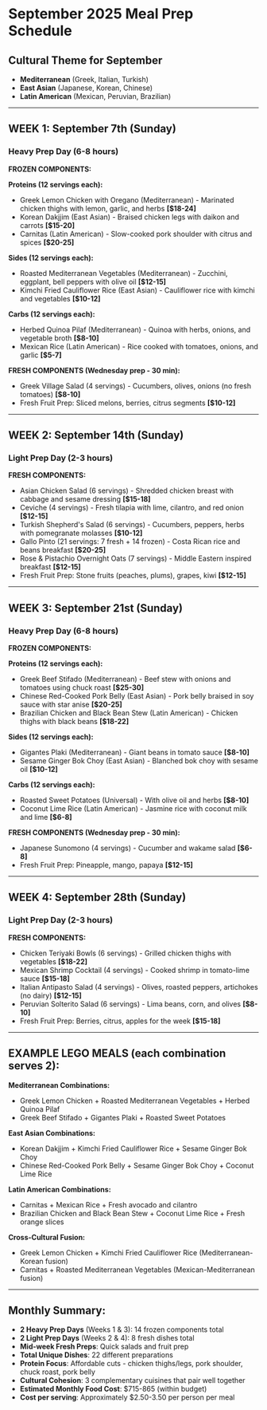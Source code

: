 # September 2025 Meal Prep Schedule

## Cultural Theme for September
- **Mediterranean** (Greek, Italian, Turkish)
- **East Asian** (Japanese, Korean, Chinese)
- **Latin American** (Mexican, Peruvian, Brazilian)

---

## WEEK 1: September 7th (Sunday)
### Heavy Prep Day (6-8 hours)

**FROZEN COMPONENTS:**

**Proteins (12 servings each):**
- Greek Lemon Chicken with Oregano (Mediterranean) - Marinated chicken thighs with lemon, garlic, and herbs **[$18-24]**
- Korean Dakjjim (East Asian) - Braised chicken legs with daikon and carrots **[$15-20]**
- Carnitas (Latin American) - Slow-cooked pork shoulder with citrus and spices **[$20-25]**

**Sides (12 servings each):**
- Roasted Mediterranean Vegetables (Mediterranean) - Zucchini, eggplant, bell peppers with olive oil **[$12-15]**
- Kimchi Fried Cauliflower Rice (East Asian) - Cauliflower rice with kimchi and vegetables **[$10-12]**

**Carbs (12 servings each):**
- Herbed Quinoa Pilaf (Mediterranean) - Quinoa with herbs, onions, and vegetable broth **[$8-10]**
- Mexican Rice (Latin American) - Rice cooked with tomatoes, onions, and garlic **[$5-7]**

**FRESH COMPONENTS (Wednesday prep - 30 min):**
- Greek Village Salad (4 servings) - Cucumbers, olives, onions (no fresh tomatoes) **[$8-10]**
- Fresh Fruit Prep: Sliced melons, berries, citrus segments **[$10-12]**

---

## WEEK 2: September 14th (Sunday)
### Light Prep Day (2-3 hours)

**FRESH COMPONENTS:**
- Asian Chicken Salad (6 servings) - Shredded chicken breast with cabbage and sesame dressing **[$15-18]**
- Ceviche (4 servings) - Fresh tilapia with lime, cilantro, and red onion **[$12-15]**
- Turkish Shepherd's Salad (6 servings) - Cucumbers, peppers, herbs with pomegranate molasses **[$10-12]**
- Gallo Pinto (21 servings: 7 fresh + 14 frozen) - Costa Rican rice and beans breakfast **[$20-25]**
- Rose & Pistachio Overnight Oats (7 servings) - Middle Eastern inspired breakfast **[$12-15]**
- Fresh Fruit Prep: Stone fruits (peaches, plums), grapes, kiwi **[$12-15]**

---

## WEEK 3: September 21st (Sunday)
### Heavy Prep Day (6-8 hours)

**FROZEN COMPONENTS:**

**Proteins (12 servings each):**
- Greek Beef Stifado (Mediterranean) - Beef stew with onions and tomatoes using chuck roast **[$25-30]**
- Chinese Red-Cooked Pork Belly (East Asian) - Pork belly braised in soy sauce with star anise **[$20-25]**
- Brazilian Chicken and Black Bean Stew (Latin American) - Chicken thighs with black beans **[$18-22]**

**Sides (12 servings each):**
- Gigantes Plaki (Mediterranean) - Giant beans in tomato sauce **[$8-10]**
- Sesame Ginger Bok Choy (East Asian) - Blanched bok choy with sesame oil **[$10-12]**

**Carbs (12 servings each):**
- Roasted Sweet Potatoes (Universal) - With olive oil and herbs **[$8-10]**
- Coconut Lime Rice (Latin American) - Jasmine rice with coconut milk and lime **[$6-8]**

**FRESH COMPONENTS (Wednesday prep - 30 min):**
- Japanese Sunomono (4 servings) - Cucumber and wakame salad **[$6-8]**
- Fresh Fruit Prep: Pineapple, mango, papaya **[$12-15]**

---

## WEEK 4: September 28th (Sunday)
### Light Prep Day (2-3 hours)

**FRESH COMPONENTS:**
- Chicken Teriyaki Bowls (6 servings) - Grilled chicken thighs with vegetables **[$18-22]**
- Mexican Shrimp Cocktail (4 servings) - Cooked shrimp in tomato-lime sauce **[$15-18]**
- Italian Antipasto Salad (4 servings) - Olives, roasted peppers, artichokes (no dairy) **[$12-15]**
- Peruvian Solterito Salad (6 servings) - Lima beans, corn, and olives **[$8-10]**
- Fresh Fruit Prep: Berries, citrus, apples for the week **[$15-18]**

---

## EXAMPLE LEGO MEALS (each combination serves 2):

**Mediterranean Combinations:**
- Greek Lemon Chicken + Roasted Mediterranean Vegetables + Herbed Quinoa Pilaf
- Greek Beef Stifado + Gigantes Plaki + Roasted Sweet Potatoes

**East Asian Combinations:**
- Korean Dakjjim + Kimchi Fried Cauliflower Rice + Sesame Ginger Bok Choy
- Chinese Red-Cooked Pork Belly + Sesame Ginger Bok Choy + Coconut Lime Rice

**Latin American Combinations:**
- Carnitas + Mexican Rice + Fresh avocado and cilantro
- Brazilian Chicken and Black Bean Stew + Coconut Lime Rice + Fresh orange slices

**Cross-Cultural Fusion:**
- Greek Lemon Chicken + Kimchi Fried Cauliflower Rice (Mediterranean-Korean fusion)
- Carnitas + Roasted Mediterranean Vegetables (Mexican-Mediterranean fusion)

---

## Monthly Summary:
- **2 Heavy Prep Days** (Weeks 1 & 3): 14 frozen components total
- **2 Light Prep Days** (Weeks 2 & 4): 8 fresh dishes total
- **Mid-week Fresh Preps**: Quick salads and fruit prep
- **Total Unique Dishes**: 22 different preparations
- **Protein Focus**: Affordable cuts - chicken thighs/legs, pork shoulder, chuck roast, pork belly
- **Cultural Cohesion**: 3 complementary cuisines that pair well together
- **Estimated Monthly Food Cost**: $715-865 (within budget)
- **Cost per serving**: Approximately $2.50-3.50 per person per meal